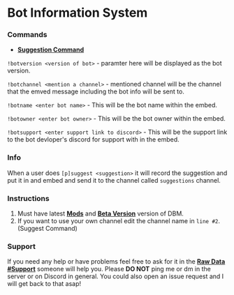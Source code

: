 # Bot Information System

### Commands

* **[Suggestion Command]()**

`!botversion <version of bot>` - paramter here will be displayed as the bot version.

`!botchannel <mention a channel>` - mentioned channel will be the channel that the emved message including the bot info will be sent to.

`!botname <enter bot name>` - This will be the bot name within the embed.

`!botowner <enter bot owner>` - This will be the bot owner within the embed.

`!botsupport <enter support link to discord>` - This will be the support link to the bot devloper's discord for support with in the embed.

### Info

When a user does `[p]suggest <suggestion>` it will record the suggestion and put it in and embed and send it to the channel called `suggestions` channel.

### Instructions

1. Must have latest **[Mods](https://github.com/Discord-Bot-Maker-Mods/DBM-Mods)** and **[Beta Version](https://discordapp.com/channels/379372685182107669/421384914219433984/493286471696908309)** version of DBM.
2. If you want to use your own channel edit the channel name in `line #2`. (Suggest Command)

### Support

If you need any help or have problems feel free to ask for it in the **[Raw Data #Support](https://discordapp.com/channels/379372685182107669/388055603320324116)** someone will help you. Please **DO NOT** ping me or dm in the server or on Discord in general. You could also open an issue request and I will get back to that asap!

